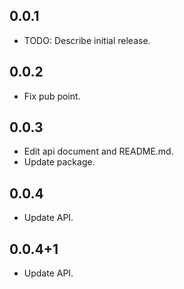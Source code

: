 ## 0.0.1

* TODO: Describe initial release.

## 0.0.2

* Fix pub point.

## 0.0.3

* Edit api document and README.md.
* Update package.

## 0.0.4

* Update API.

## 0.0.4+1

* Update API.